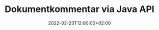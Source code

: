 ---
############################# Static ############################
layout: "product"
date: 2022-02-23T12:00:00+02:00
draft: false

product: "Annotation"
product_tag: "annotation"
platform: "Java"
platform_tag: "java"

############################# Head ############################
head_title: "Java Document Annotation API | Vis og merk PDF Word Excel PPTX-bilder"
head_description: "Java Document Annotation API. Se, merk, kommenter og merk PDF Word DOCX, Excel XLSX, PPTX, EML EMLX, VSS VSD, OTP, CAD og bildefilformater."

############################# Header ##########################
title: "Dokumentkommentar via Java API"
description: "Bygg Java-applikasjoner med muligheter til å vise og kommentere PDF, HTML, MS Office og andre dokumentformater uten å installere ekstern programvare."
button:
    enable: true
    icon: "fas fa-arrow-down"
    label: "Last ned gratis prøveversjon"
    link: "https://downloads.groupdocs.com/annotation/java"

############################# SubMenu #########################
submenu:
    enable: true
    
    left:
        img_alt: "GroupDocs.Annotation for Java"
        image: "https://www.groupdocs.cloud/templates/groupdocs/images/product-logos/groupdocs-annotation-java.png"
        product: "GroupDocs.Annotation"
        platform: "Java"

    middle:
        button:
            # button loop
            - link: "#features"
              text: "Egenskaper"

            # button loop
            - link: "https://products.groupdocs.app/annotation"
              text: "Live-demoer"

            # button loop
            - link: "https://purchase.groupdocs.com/pricing/annotation/java"
              text: "Prissetting"

    right:
        link_download: "https://downloads.groupdocs.com/annotation"
        link_learn: "https://docs.groupdocs.com/annotation/java/"
        link_buy: "https://purchase.groupdocs.com"

############################# Overview ############################
overview:
    enable: true
    content: |
      GroupDocs.Annotation Java API er et produkt som lar deg jobbe med merknader i dokumenter på ulike plattformer og operativsystemer, som Android, MacOS, Linux, Windows. GroupDocs.Annotation gir et bibliotek med enkel API som gir mange fordeler: hvis du for eksempel trenger å holde dataene konfidensielle eller velge hvor mye kraft du trenger for å jobbe med biblioteket, eller delvis endre arbeidet med merknader, er biblioteket veldig lett og fleksibel.

      GroupDocs.Annotation for Java API lar deg jobbe med ulike typer merknader, som inkluderer: tekst, polylinje, område, understreking, punkt, vannmerke, pil, ellipse, teksterstatning, avstand, tekstfelt, ressursredaksjon osv. Og støtter de fleste populære dokumentformater som: PDF, HTML, Microsoft Office Word, Excel-regneark, PowerPoint-presentasjoner, Visio, Outlook-e-post, bilder, metafiler, CAD-tegning og diverse andre formater. API-en gir muligheten til å få miniatyrbilder av dokumentsider og støtter import og eksport av merknader til og fra PDF-filer.

      Ved å bruke biblioteket kan du [legge til](/annotation/java/bmp/), [edit](/annotation/java/bmp/), [pakke ut](/annotation/java/bmp/) og [delete](/annotation/java/bmp/) merknader fra dokumenter, roter dokumenter, endre thumbnails-løsning og dette er ikke en komplett liste over alle mulighetene. Den tilbyr også et omfattende sett med dataobjekter for å tilpasse merknadsegenskaper i henhold til dine krav innenfor alle støttede dokumentformater.

      Å jobbe med GroupDocs.Annotation for Java API er veldig enkelt og består av bare noen få grunnleggende trinn. Først må du sette opp en lisens, deretter velge filen du vil jobbe med, deretter manipulere på en eller annen måte med dokumentanmerkninger (slett/rediger/trekk ut/slett) og lagre resultatet. For mer informasjon, se produktets [dokumentasjon](https://docs.groupdocs.com/annotation/java/getting-started/) eller våre [eksempler](https://github.com/groupdocs-annotation/GroupDocs.Annotation -for-Java) sett.
      
      GroupDocs.Annotation oppdateres jevnlig og gir støtte til sine kunder, du er alltid velkommen til å stille oss spørsmål eller sende dine ideer eller fortelle oss om dine behov for noe nytt og vi implementerer det gjerne i våre nye versjoner.
    tabs:
      enable: true
      
      ## TAB ONE ##
      tab_one:
        description: |
          Følgende er en oversikt over GroupDocs.Annotation for Java:
      
        right:
          enable: true
          icon: "fab fa-html5"
          title:  Oversikt
          content: |
            * Legg til merknader
            * Eksporter merknader 
            * Importer merknader
            * Svarbaserte kommentarer
            * Annoteringskompatibilitet
      
      ## TAB TWO ##
      tab_two:
        description: |
          GroupDocs.Annotation for Java støtter alle populære [dokumentfilformater](https://docs.groupdocs.com/annotation/java/supported-document-formats/) inkludert: Microsoft Office, PDF, bilder og mange andre.

        left:
          enable: true
          table:
            # table loop
            - title: "Microsoft Office Formats"
              content: |
                * **Word**: [DOC](/annotation/java/doc/), [DOCX](/annotation/java/docx/), [DOCM](/annotation/java/docm/), [DOT](/annotation/java/dot/), [DOTX](/annotation/java/dotx/), [RTF](/annotation/java/rtf/)
                * **Excel**: [XLS](/annotation/java/xls/), [XLSX](/annotation/java/xlsx/), [XLSB](/annotation/java/xlsb/), [XLSM](/annotation/java/xlsm/)
                * **PowerPoint**: [PPT](/annotation/java/ppt/), [PPTX](/annotation/java/pptx/), [PPS](/annotation/java/pps/), [PPSX](/annotation/java/ppsx/), [POTM](/annotation/java/potm/), [POTX](/annotation/java/potx/), [PPSM](/annotation/java/ppsm/), [PPTM](/annotation/java/pptm/), [WMF](/annotation/java/wmf/), [EMF](/annotation/java/emf/)
                * **Outlook**: [EML](/annotation/java/eml/), [EMLX](/annotation/java/emlx/), [MSG](/annotation/java/msg/)
                * **Visio**: [VSS](/annotation/java/vss/), [VST](/annotation/java/vst/), [VSD](/annotation/java/vsd/), [VSDX](/annotation/java/vsdx/), [VSX](/annotation/java/vsx/)

        right:
          enable: true
          table:
            # table loop
            - title: "Other Formats"
              content: |
                * **Portable**: [PDF](/annotation/java/pdf/) (PDF/A-1a, PDF/A-1b, PDF/A-2a)
                * **OpenDocument**: [ODT](/annotation/java/odt/), [ODS](/annotation/java/ods/), [ODP](/annotation/java/odp/)
                * **Images**: [BMP](/annotation/java/bmp/), [JPG](/annotation/java/jpg/), [JPEG](/annotation/java/jpeg/), [TIFF](/annotation/java/tiff/), [TIF](/annotation/java/tif/), [PNG](/annotation/java/png/), [GIF](/annotation/java/gif/), [DCM](/annotation/java/dcm/), [DICOM](/annotation/java/dicom/)
                * **AutoCAD**: [DWG](/annotation/java/dwg/), [DXF](/annotation/java/dxf/), [CAD](/annotation/java/cad/)
                * **Other**: [HTM](/annotation/java/htm/), [HTML](/annotation/java/html/), [CSV](/annotation/java/csv/), [DJVU](/annotation/java/djvu/), [OTP](/annotation/java/otp/), [OTT](/annotation/java/ott/)

      ## TAB THREE ##
      tab_three:
        description: |
          GroupDocs.Annotation for Java støtter følgende operativsystemer, rammer og pakkeadministratorer:
        
        left:
          enable: true
          table:
            # table loop
            - icon: "fab fa-windows"
              title:  Operativsystemer
              content: |
                * Microsoft Windows Desktop
                * Microsoft Windows Server
                * Linux
                * MacOS

            # table loop
            - icon: "fas fa-code"
              title:  Støttede rammer
              content: |
                * Java 7 (1.7) and above

        right:
          enable: true
          table:
            # table loop
            - icon: "fas fa-cogs"
              title:  Utviklingsmiljøer
              content: |
                * NetBeans
                * IntelliJ IDEA
                * Eclipse

            # table loop
            - icon: "fas fa-tools"
              title:  Bygg automatiseringsverktøy
              content: |
                * Maven

############################# Features ############################
features:
    enable: true
    title: GroupDocs.Annotation for Java-funksjoner

    feature:
      # feature loop
      - icon: "fas fa-copy"
        link: "https://docs.groupdocs.com/annotation/java/add-area-annotation/"
        content: Legg til områdekommentarer i dokumentet og koble til enkle og nestede kommentarer

      # feature loop
      - icon: "fas fa-eye"
        link: "https://docs.groupdocs.com/annotation/java/add-arrow-annotation/"
        content: Pek på et bestemt innhold ved hjelp av pilkommentarer

      # feature loop
      - icon: "fas fa-bolt"
        link: "https://docs.groupdocs.com/annotation/java/add-watermark-annotation/"
        content: Sett tekstvannmerker til PDF, lysbilder, Excel-regneark, bilder og diagrammer i vinklet posisjon
      
      # feature loop
      - icon: "fas fa-file-powerpoint"
        link: "https://docs.groupdocs.com/annotation/java/add-point-annotation/"
        content: Legg til popup-kommentarer til et hvilket som helst sted i dokumentet ved hjelp av punktkommentarer

      # feature loop
      - icon: "fas fa-code"
        link: "https://docs.groupdocs.com/annotation/java/add-polyline-annotation/"
        content: Bruk Polyline Annotation for å koble sammen sekvens av linjesegmenter, buesegmenter eller begge deler

      # feature loop
      - icon: "fas fa-cloud"
        link: "https://docs.groupdocs.com/annotation/java/add-ellipse-annotation/"
        content: Legg til Ellipse-annotering i PDF, Word-dokumenter, regneark, presentasjoner, diagrammer og bilder

      # feature loop
      - icon: "fas fa-remove-format"
        link: "https://docs.groupdocs.com/annotation/java/add-watermark-annotation/"
        content: Legg til vinklede vannmerker for PDF, PowerPoint, Excel, bilder og diagrammer

      # feature loop
      - icon: "fas fa-comment-slash"
        link: "https://docs.groupdocs.com/annotation/java/add-underline-annotation/"
        content: Hent koordinater for tekstkommentarer i bilderepresentasjon av et dokument

      # feature loop
      - icon: "fas fa-location-arrow"
        link: "https://docs.groupdocs.com/annotation/java/add-annotation-to-the-document/"
        content: Understreke, gjennomstreke eller endre spesifikk tekst i et dokument

      # feature loop
      - icon: "fas fa-border-all"
        link: "https://docs.groupdocs.com/annotation/java/add-annotation-to-the-document/"
        content: Legg til tekststempel eller vannmerke og tekstfelt i et dokument

      # feature loop
      - icon: "fas fa-wrench"
        link: "https://docs.groupdocs.com/annotation/java/add-point-annotation/"
        content: Importer og eksporter merknader blant Word-dokumenter og PowerPoint-presentasjoner

      # feature loop
      - icon: "fas fa-columns"
        link: "https://docs.groupdocs.com/annotation/java/add-strikeout-annotation/"
        content: Kommenter Excel-regneark med merknadstyper for tekst, teksterstatning, vannmerke og ressursredaksjon

      # feature loop
      - icon: "fas fa-file-word"
        link: "https://docs.groupdocs.com/annotation/java/get-file-info/"
        content: Legg til polylinje, gjennomstreking, understreking eller tekstkommentarer i PowerPoint-presentasjoner og lysbilder

      # feature loop
      - icon: "fas fa-envelope"
        link: "https://docs.groupdocs.com/annotation/java/basic-usage/"
        content: Marker punktkommentarer i presentasjoner med X, Y-koordinater

      # feature loop
      - icon: "fas fa-print"
        link: "https://docs.groupdocs.com/annotation/java/add-strikeout-annotation/"
        content: Legg til gjennomstrekings-, tekst-, understrekings- eller polylinjekommentarer til bilder

      # feature loop
      - icon: "fas fa-file-archive"
        link: "https://docs.groupdocs.com/annotation/java/add-link-annotation/"
        content: Hent dokumentinformasjon og bilder for Visio-diagrammer, for eksempel VSS og VSD
      
      # feature loop
      - icon: "fas fa-file-code"
        link: "https://docs.groupdocs.com/annotation/java/basic-usage/"
        content: Få miniatyrbilder av dokumentsidene og arbeid med TIFF-filer på flere sider

      # feature loop
      - icon: "fas fa-file-excel"
        link: "https://docs.groupdocs.com/annotation/java/get-file-info/"
        content: Hent alle merknader til et dokument med et enkelt funksjonsanrop

      # feature loop
      - icon: "fas fa-heading"
        link: "https://docs.groupdocs.com/annotation/java/add-link-annotation/"
        content: Legg til lenkemerknader til PDF-, Word- og PowerPoint-presentasjoner

      # feature loop
      - icon: "fas fa-project-diagram"
        link: "https://docs.groupdocs.com/annotation/java/add-point-annotation/"
        content: SVG Path Parsing-støtte for PDF, Word, Diagrammer, Slides og andre store dokumentformater

      # feature loop
      - icon: "fas fa-cube"
        link: "https://docs.groupdocs.com/annotation/java/technical-support/"
        content: Støtte for å legge til vannmerkekommentarer i Word-dokumenter og opprydding for teksterstatning

      # feature loop
      - icon: "fab fa-uncharted"
        link: "https://docs.groupdocs.com/annotation/java/technical-support/"
        content: Støtte for formbehandling i diagrammer for tekstanmerkninger
  
      # feature loop
      - icon: "fab fa-uncharted"
        link: "https://docs.groupdocs.com/annotation/java/advanced-usage/"
        content: Spar tid ved å bufre sideforhåndsvisninger av dokumenter for raskere behandling
  
      # feature loop
      - icon: "fab fa-uncharted"
        link: "https://docs.groupdocs.com/annotation/java/add-annotation-to-the-document/"
        content: Kommenter enkelt Word-, Excel- og PowerPoint-dokumenter selv med eldre formater

      # feature loop
      - icon: "fab fa-uncharted"
        link: "https://docs.groupdocs.com/annotation/java/add-distance-annotation/"
        content: Vis avstandsannoteringstekster for Excel, PowerPoint og diagrammer

############################# Support ############################
support:
    enable: true

############################# Solutions ############################
solutions:
    enable: true
    title: GroupDocs.Annotation tilbyr API-er for dokumentvisning for andre populære utviklingsmiljøer

    solution:
        # solution loop
        - img_alt: "GroupDocs.Annotation for .NET"
          image: "https://www.groupdocs.cloud/templates/groupdocs/images/product-logos/groupdocs-annotation-net.png"
          product: "GroupDocs.Annotation"
          platform: ".NET"
          link: "/annotation/net/"

############################# Back to top ###############################
back_to_top:
  enable: true
---